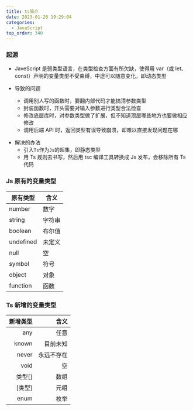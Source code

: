 ```yaml
---
title: ts简介
date: 2023-01-26 19:29:04
categories:
  - JavaScript
top_order: 340
---
```


### 起源

- JaveScript 是弱类型语言，在类型检查方面有所欠缺，使得用 var（或 let、const）声明的变量类型不受束缚，中途可以随意变化，即动态类型

- 导致的问题

  - 调用别人写的函数时，要翻内部代码才能搞清参数类型
  - 封装函数时，开头需要对输入参数进行类型合法检查
  - 修改底层库时，对参数类型做了扩展，但不知道顶层哪些地方也要做相应修改
  - 调用后端 API 时，返回类型有误导致崩溃，却难以直接发现问题在哪

<!--more-->

- 解决的办法
  - 引入`Ts`作为`Js`的超集，即静态类型
  - 用 Ts 规则去书写，然后用 tsc 编译工具转换成 Js 发布，会移除所有 Ts 代码

### Js 原有的变量类型

| 原有类型  | 含义   |
| --------- | ------ |
| number    | 数字   |
| string    | 字符串 |
| boolean   | 布尔值 |
| undefined | 未定义 |
| null      | 空     |
| symbol    | 符号   |
| object    | 对象   |
| function  | 函数   |

### Ts 新增的变量类型

| 新增类型 |       含义 |
| -------: | ---------: |
|      any |       任意 |
|    known |   目前未知 |
|    never | 永远不存在 |
|     void |         空 |
|   类型[] |       数组 |
|   [类型] |       元组 |
|     enum |       枚举 |
